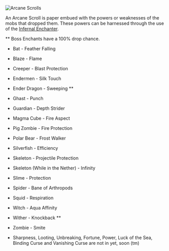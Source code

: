 ![Arcane Scrolls](item:betterwithmods:arcane_scroll)

An Arcane Scroll is paper embued with the powers or weaknesses of the mobs that dropped them.
These powers can be harnessed through the use of the [Infernal Enchanter](../blocks/infernal_enchanter.md).

** Boss Enchants have a 100% drop chance.

* Bat - Feather Falling

* Blaze - Flame

* Creeper - Blast Protection

* Endermen - Silk Touch

* Ender Dragon - Sweeping **

* Ghast - Punch

* Guardian - Depth Strider

* Magma Cube - Fire Aspect

* Pig Zombie - Fire Protection

* Polar Bear - Frost Walker

* Silverfish - Efficiency

* Skeleton - Projectile Protection

* Skeleton (While in the Nether) - Infinity

* Slime - Protection

* Spider - Bane of Arthropods

* Squid - Respiration

* Witch - Aqua Affinity

* Wither - Knockback **

* Zombie - Smite

* Sharpness, Looting, Unbreaking, Fortune, Power, Luck of the Sea, Binding Curse and Vanishing Curse are not in yet, soon (tm)  
